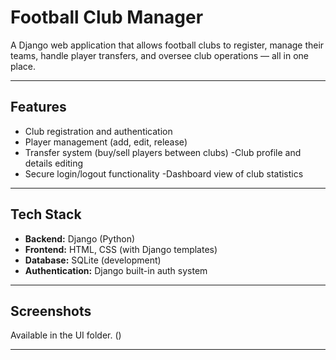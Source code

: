 # Football Club Manager

A Django web application that allows football clubs to register, manage their teams, handle player transfers, and oversee club operations — all in one place.

---

## Features

- Club registration and authentication
- Player management (add, edit, release)
- Transfer system (buy/sell players between clubs)
-Club profile and details editing
- Secure login/logout functionality
-Dashboard view of club statistics

---

## Tech Stack

- **Backend:** Django (Python)
- **Frontend:** HTML, CSS (with Django templates)
- **Database:** SQLite (development)
- **Authentication:** Django built-in auth system

---

## Screenshots

Available in the UI folder. ()

---

